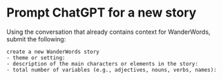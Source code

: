 # Prompt ChatGPT for a new story

Using the conversation that already contains context for WanderWords, submit the following:

```
create a new WanderWords story
- theme or setting:
- description of the main characters or elements in the story:
- total number of variables (e.g., adjectives, nouns, verbs, names):
```
